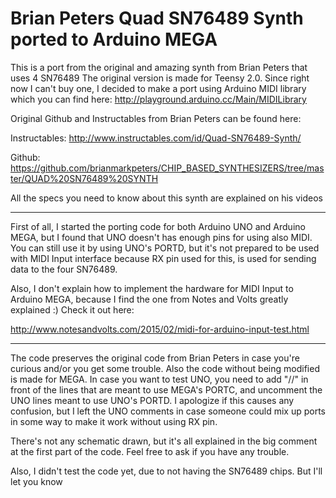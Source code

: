 Brian Peters Quad SN76489 Synth ported to Arduino MEGA
================

This is a port from the original and amazing synth from Brian Peters that uses 4 SN76489
The original version is made for Teensy 2.0. Since right now I can't buy one, I decided
to make a port using Arduino MIDI library which you can find here:
http://playground.arduino.cc/Main/MIDILibrary

Original Github and Instructables from Brian Peters can be found here:

Instructables: http://www.instructables.com/id/Quad-SN76489-Synth/

Github: https://github.com/brianmarkpeters/CHIP_BASED_SYNTHESIZERS/tree/master/QUAD%20SN76489%20SYNTH

All the specs you need to know about this synth are explained on his videos

------------------------------------------------------------------------------------------

First of all, I started the porting code for both Arduino UNO and Arduino MEGA, but I found that
UNO doesn't has enough pins for using also MIDI. You can still use it by using UNO's PORTD, but
it's not prepared to be used with MIDI Input interface because RX pin used for this, is used for
sending data to the four SN76489.

Also, I don't explain how to implement the hardware for MIDI Input to Arduino MEGA, because I find
the one from Notes and Volts greatly explained :) Check it out here:

http://www.notesandvolts.com/2015/02/midi-for-arduino-input-test.html

------------------------------------------------------------------------------------------

The code preserves the original code from Brian Peters in case you're curious and/or you get some
trouble. Also the code without being modified is made for MEGA. In case you want to test UNO, you
need to add "//" in front of the lines that are meant to use MEGA's PORTC, and uncomment the UNO
lines meant to use UNO's PORTD. I apologize if this causes any confusion, but I left the UNO 
comments in case someone could mix up ports in some way to make it work without using RX pin.

There's not any schematic drawn, but it's all explained in the big comment at the first part of the
code. Feel free to ask if you have any trouble.

Also, I didn't test the code yet, due to not having the SN76489 chips. But I'll let you know
